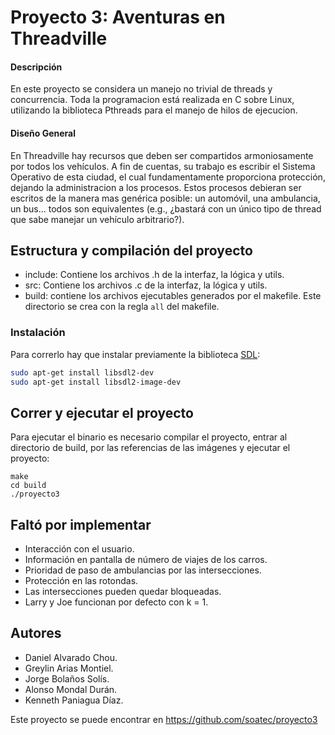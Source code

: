 # Proyecto 3: Aventuras en Threadville

#### Descripción
En este proyecto se considera un manejo no trivial de threads y
concurrencia. Toda la programacion está realizada en C sobre Linux,
utilizando la biblioteca Pthreads para el manejo de hilos de ejecucion.


####  Diseño General
En Threadville hay recursos que deben ser compartidos armoniosamente por todos los vehículos. A fin de cuentas, su trabajo es
escribir el Sistema Operativo de esta ciudad, el cual fundamentamente
proporciona protección, dejando la administracion a los procesos.
Estos procesos debieran ser escritos de la manera mas genérica posible: un automóvil, una ambulancia, un bus... todos son equivalentes
(e.g., ¿bastará con un único tipo de thread que sabe manejar un vehículo arbitrario?).


## Estructura y compilación del proyecto
- include: Contiene los archivos .h de la interfaz, la lógica y utils.
- src: Contiene los archivos .c  de la interfaz, la lógica y utils.
- build: contiene los archivos ejecutables generados por el makefile. Este directorio se crea con la regla `all` del makefile.


### Instalación
Para correrlo hay que instalar previamente la biblioteca [SDL](https://www.libsdl.org/):

```bash
sudo apt-get install libsdl2-dev
sudo apt-get install libsdl2-image-dev
```

## Correr y ejecutar el proyecto
 Para ejecutar el binario es necesario compilar el proyecto, entrar al directorio de build, por las referencias de las imágenes y ejecutar el proyecto:

```
make
cd build
./proyecto3
```

## Faltó por implementar
- Interacción con el usuario.
- Información en pantalla de número de viajes de los carros.
- Prioridad de paso de ambulancias por las intersecciones.
- Protección en las rotondas.
- Las intersecciones pueden quedar bloqueadas.
- Larry y Joe funcionan por defecto con k = 1.

## Autores
- Daniel Alvarado Chou.
- Greylin Arias Montiel.
- Jorge Bolaños Solís.
- Alonso Mondal Durán.
- Kenneth Paniagua Díaz.

Este proyecto se puede encontrar en https://github.com/soatec/proyecto3
